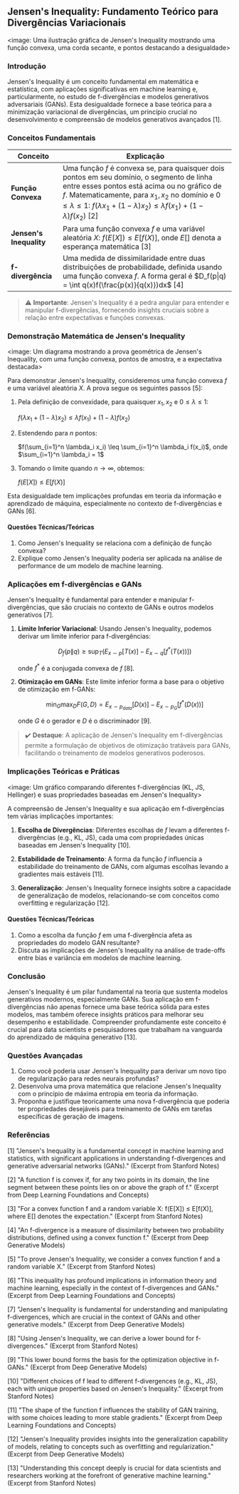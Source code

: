 ## Jensen's Inequality: Fundamento Teórico para Divergências Variacionais

<image: Uma ilustração gráfica de Jensen's Inequality mostrando uma função convexa, uma corda secante, e pontos destacando a desigualdade>

### Introdução

Jensen's Inequality é um conceito fundamental em matemática e estatística, com aplicações significativas em machine learning e, particularmente, no estudo de f-divergências e modelos generativos adversariais (GANs). Esta desigualdade fornece a base teórica para a minimização variacional de divergências, um princípio crucial no desenvolvimento e compreensão de modelos generativos avançados [1].

### Conceitos Fundamentais

| Conceito                | Explicação                                                   |
| ----------------------- | ------------------------------------------------------------ |
| **Função Convexa**      | Uma função $f$ é convexa se, para quaisquer dois pontos em seu domínio, o segmento de linha entre esses pontos está acima ou no gráfico de $f$. Matematicamente, para $x_1, x_2$ no domínio e $0 \leq \lambda \leq 1$: $f(\lambda x_1 + (1-\lambda)x_2) \leq \lambda f(x_1) + (1-\lambda)f(x_2)$ [2] |
| **Jensen's Inequality** | Para uma função convexa $f$ e uma variável aleatória $X$: $f(E[X]) \leq E[f(X)]$, onde $E[]$ denota a esperança matemática [3] |
| **f-divergência**       | Uma medida de dissimilaridade entre duas distribuições de probabilidade, definida usando uma função convexa $f$. A forma geral é $D_f(p\|q) = \int q(x)f(\frac{p(x)}{q(x)})dx$ [4] |

> ⚠️ **Importante**: Jensen's Inequality é a pedra angular para entender e manipular f-divergências, fornecendo insights cruciais sobre a relação entre expectativas e funções convexas.

### Demonstração Matemática de Jensen's Inequality

<image: Um diagrama mostrando a prova geométrica de Jensen's Inequality, com uma função convexa, pontos de amostra, e a expectativa destacada>

Para demonstrar Jensen's Inequality, consideremos uma função convexa $f$ e uma variável aleatória $X$. A prova segue os seguintes passos [5]:

1. Pela definição de convexidade, para quaisquer $x_1, x_2$ e $0 \leq \lambda \leq 1$:

   $f(\lambda x_1 + (1-\lambda)x_2) \leq \lambda f(x_1) + (1-\lambda)f(x_2)$

2. Estendendo para $n$ pontos:

   $f(\sum_{i=1}^n \lambda_i x_i) \leq \sum_{i=1}^n \lambda_i f(x_i)$, onde $\sum_{i=1}^n \lambda_i = 1$

3. Tomando o limite quando $n \to \infty$, obtemos:

   $f(E[X]) \leq E[f(X)]$

Esta desigualdade tem implicações profundas em teoria da informação e aprendizado de máquina, especialmente no contexto de f-divergências e GANs [6].

#### Questões Técnicas/Teóricas

1. Como Jensen's Inequality se relaciona com a definição de função convexa?
2. Explique como Jensen's Inequality poderia ser aplicada na análise de performance de um modelo de machine learning.

### Aplicações em f-divergências e GANs

Jensen's Inequality é fundamental para entender e manipular f-divergências, que são cruciais no contexto de GANs e outros modelos generativos [7].

1. **Limite Inferior Variacional**: Usando Jensen's Inequality, podemos derivar um limite inferior para f-divergências:

   $$D_f(p\|q) \geq \sup_{T} (E_{x\sim p}[T(x)] - E_{x\sim q}[f^*(T(x))])$$

   onde $f^*$ é a conjugada convexa de $f$ [8].

2. **Otimização em GANs**: Este limite inferior forma a base para o objetivo de otimização em f-GANs:

   $$\min_G \max_D F(G, D) = E_{x\sim p_{data}}[D(x)] - E_{x\sim p_G}[f^*(D(x))]$$

   onde $G$ é o gerador e $D$ é o discriminador [9].

> ✔️ **Destaque**: A aplicação de Jensen's Inequality em f-divergências permite a formulação de objetivos de otimização tratáveis para GANs, facilitando o treinamento de modelos generativos poderosos.

### Implicações Teóricas e Práticas

<image: Um gráfico comparando diferentes f-divergências (KL, JS, Hellinger) e suas propriedades baseadas em Jensen's Inequality>

A compreensão de Jensen's Inequality e sua aplicação em f-divergências tem várias implicações importantes:

1. **Escolha de Divergências**: Diferentes escolhas de $f$ levam a diferentes f-divergências (e.g., KL, JS), cada uma com propriedades únicas baseadas em Jensen's Inequality [10].

2. **Estabilidade de Treinamento**: A forma da função $f$ influencia a estabilidade do treinamento de GANs, com algumas escolhas levando a gradientes mais estáveis [11].

3. **Generalização**: Jensen's Inequality fornece insights sobre a capacidade de generalização de modelos, relacionando-se com conceitos como overfitting e regularização [12].

#### Questões Técnicas/Teóricas

1. Como a escolha da função $f$ em uma f-divergência afeta as propriedades do modelo GAN resultante?
2. Discuta as implicações de Jensen's Inequality na análise de trade-offs entre bias e variância em modelos de machine learning.

### Conclusão

Jensen's Inequality é um pilar fundamental na teoria que sustenta modelos generativos modernos, especialmente GANs. Sua aplicação em f-divergências não apenas fornece uma base teórica sólida para estes modelos, mas também oferece insights práticos para melhorar seu desempenho e estabilidade. Compreender profundamente este conceito é crucial para data scientists e pesquisadores que trabalham na vanguarda do aprendizado de máquina generativo [13].

### Questões Avançadas

1. Como você poderia usar Jensen's Inequality para derivar um novo tipo de regularização para redes neurais profundas?
2. Desenvolva uma prova matemática que relacione Jensen's Inequality com o princípio de máxima entropia em teoria da informação.
3. Proponha e justifique teoricamente uma nova f-divergência que poderia ter propriedades desejáveis para treinamento de GANs em tarefas específicas de geração de imagens.

### Referências

[1] "Jensen's Inequality is a fundamental concept in machine learning and statistics, with significant applications in understanding f-divergences and generative adversarial networks (GANs)." (Excerpt from Stanford Notes)

[2] "A function f is convex if, for any two points in its domain, the line segment between these points lies on or above the graph of f." (Excerpt from Deep Learning Foundations and Concepts)

[3] "For a convex function f and a random variable X: f(E[X]) ≤ E[f(X)], where E[] denotes the expectation." (Excerpt from Stanford Notes)

[4] "An f-divergence is a measure of dissimilarity between two probability distributions, defined using a convex function f." (Excerpt from Deep Generative Models)

[5] "To prove Jensen's Inequality, we consider a convex function f and a random variable X." (Excerpt from Stanford Notes)

[6] "This inequality has profound implications in information theory and machine learning, especially in the context of f-divergences and GANs." (Excerpt from Deep Learning Foundations and Concepts)

[7] "Jensen's Inequality is fundamental for understanding and manipulating f-divergences, which are crucial in the context of GANs and other generative models." (Excerpt from Deep Generative Models)

[8] "Using Jensen's Inequality, we can derive a lower bound for f-divergences." (Excerpt from Stanford Notes)

[9] "This lower bound forms the basis for the optimization objective in f-GANs." (Excerpt from Deep Generative Models)

[10] "Different choices of f lead to different f-divergences (e.g., KL, JS), each with unique properties based on Jensen's Inequality." (Excerpt from Stanford Notes)

[11] "The shape of the function f influences the stability of GAN training, with some choices leading to more stable gradients." (Excerpt from Deep Learning Foundations and Concepts)

[12] "Jensen's Inequality provides insights into the generalization capability of models, relating to concepts such as overfitting and regularization." (Excerpt from Deep Generative Models)

[13] "Understanding this concept deeply is crucial for data scientists and researchers working at the forefront of generative machine learning." (Excerpt from Stanford Notes)